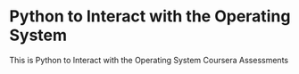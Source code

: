 # Python to Interact with the Operating System
This is Python to Interact with the Operating System Coursera Assessments
